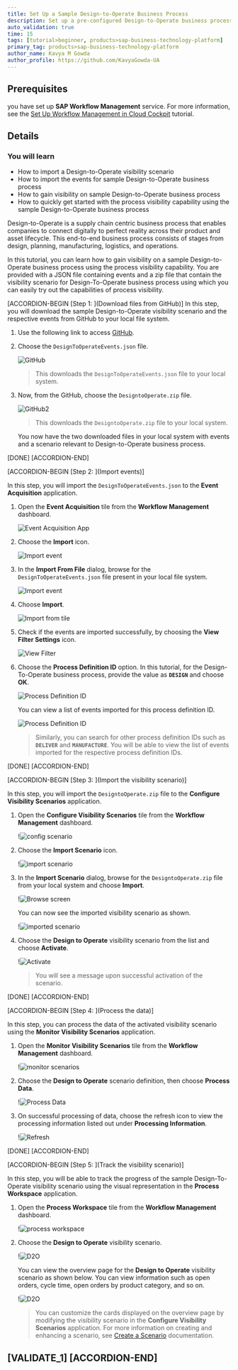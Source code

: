 ```yaml
---
title: Set Up a Sample Design-to-Operate Business Process
description: Set up a pre-configured Design-to-Operate business process to experience the Process Visibility capability.
auto_validation: true
time: 15
tags: [tutorial>beginner, products>sap-business-technology-platform]
primary_tag: products>sap-business-technology-platform
author_name: Kavya M Gowda
author_profile: https://github.com/KavyaGowda-UA
---
```


## Prerequisites
 you have set up **SAP Workflow Management** service. For more information, see the [Set Up Workflow Management in Cloud Cockpit](cp-starter-ibpm-employeeonboarding-1-setup) tutorial.

## Details
### You will learn
  - How to import a Design-to-Operate visibility scenario
  - How to import the events for sample Design-to-Operate business process
  - How to gain visibility on sample Design-to-Operate business process
  - How to quickly get started with the process visibility capability using the sample Design-to-Operate business process


Design-to-Operate is a supply chain centric business process that enables companies to connect digitally to perfect reality across their product and asset lifecycle. This end-to-end business process consists of stages from design, planning, manufacturing, logistics, and operations.

In this tutorial, you can learn how to gain visibility on a sample Design-to-Operate business process using the process visibility capability. You are provided with a JSON file containing events and a zip file that contain the visibility scenario for Design-To-Operate business process using which you can easily try out the capabilities of process visibility.

[ACCORDION-BEGIN [Step 1: ](Download files from GitHub)]
In this step, you will download the sample Design-to-Operate visibility scenario and the respective events from GitHub to your local file system.

1. Use the following link to access [GitHub](https://github.com/SAP-samples/cloud-process-visibility/releases).

2. Choose the `DesignToOperateEvents.json` file.

    ![GitHub](screen1-git.png)

    >This downloads the `DesignToOperateEvents.json` file to your local system.

3. Now, from the GitHub, choose the `DesigntoOperate.zip` file.

    ![GitHub2](designzip.png)

    >This downloads the `DesigntoOperate.zip` file to your local system.

    You now have the two downloaded files in your local system with events and a scenario relevant to Design-to-Operate business process.

[DONE]
[ACCORDION-END]

[ACCORDION-BEGIN [Step 2: ](Import events)]

In this step, you will import the `DesignToOperateEvents.json` to the **Event Acquisition** application.

1. Open the **Event Acquisition** tile from the **Workflow Management** dashboard.

    ![Event Acquisition App](event-flp.png)

2. Choose the **Import** icon.

    ![Import event](Import.png)

3. In the **Import From File** dialog, browse for the `DesignToOperateEvents.json` file present in your local file system.

    ![Import event](Browse.png)

4. Choose **Import**.  

    ![Import from tile](D2O-Import.png)

5. Check if the events are imported successfully, by choosing the **View Filter Settings** icon.

    ![View Filter](Filter.png)

6. Choose the **Process Definition ID** option. In this tutorial, for the Design-To-Operate business process, provide the value as **`DESIGN`** and choose **OK**.

    ![Process Definition ID](D2O-Ok.png)

    You can view a list of events imported for this process definition ID.

    ![Process Definition ID](D2O-Eventlist.png)

    >Similarly, you can search for other process definition IDs such as **`DELIVER`** and **`MANUFACTURE`**. You will be able to view the list of events imported for the respective process definition IDs.

[DONE]
[ACCORDION-END]

[ACCORDION-BEGIN [Step 3: ](Import the visibility scenario)]

In this step, you will import the `DesigntoOperate.zip` file to the **Configure Visibility Scenarios** application.

1. Open the **Configure Visibility Scenarios** tile from the **Workflow Management** dashboard.

    !![config scenario](config-flp.png)

2. Choose the **Import Scenario** icon.

    !![import scenario](CVS-Import.png)

3. In the **Import Scenario** dialog, browse for the `DesigntoOperate.zip` file from your local system and choose **Import**.

    !![Browse screen](D2O-zipfile-import.png)

    You can now see the imported visibility scenario as shown.

    !![imported scenario](screen9-d2o.png)

4. Choose the **Design to Operate** visibility scenario from the list and choose **Activate**.

    !![Activate](screen9-activate.png)

    >You will see a message upon successful activation of the scenario.

[DONE]
[ACCORDION-END]

[ACCORDION-BEGIN [Step 4: ](Process the data)]

In this step, you can process the data of the activated visibility scenario using the **Monitor Visibility Scenarios** application.

1. Open the **Monitor Visibility Scenarios** tile from the **Workflow Management** dashboard.

    !![monitor scenarios](MVS.png)

2. Choose the **Design to Operate** scenario definition, then choose **Process Data**.

    !![Process Data](screen10-monitor.png)

3. On successful processing of data, choose the refresh icon to view the processing information listed out under **Processing Information**.

    !![Refresh](screen10-refresh.png)

[DONE]
[ACCORDION-END]

[ACCORDION-BEGIN [Step 5: ](Track the visibility scenario)]

In this step, you will be able to track the progress of the sample Design-To-Operate visibility scenario using the visual representation in the **Process Workspace** application.

1. Open the **Process Workspace** tile from the **Workflow Management** dashboard.

    !![process workspace](PW.png)

2. Choose the **Design to Operate** visibility scenario.

    !![D2O](screen11-processworkspace.png)

    You can view the overview page for the **Design to Operate** visibility scenario as shown below. You can view information such as open orders, cycle time, open orders by product category, and so on.

    !![D2O](screen11-overviewpws.png)

    >You can customize the cards displayed on the overview page by modifying the visibility scenario in the **Configure Visibility Scenarios** application. For more information on creating and enhancing a scenario, see [Create a Scenario](https://help.sap.com/viewer/62fd39fa3eae4046b23dba285e84bfd4/Cloud/en-US/df284fd12073454392c5db8913f82d81.html) documentation.

[VALIDATE_1]
[ACCORDION-END]
---
